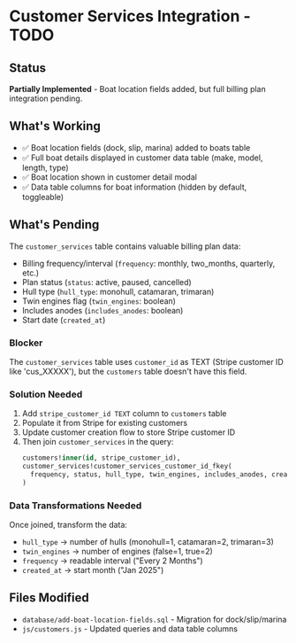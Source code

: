 # Customer Services Integration - TODO

## Status
**Partially Implemented** - Boat location fields added, but full billing plan integration pending.

## What's Working
- ✅ Boat location fields (dock, slip, marina) added to boats table
- ✅ Full boat details displayed in customer data table (make, model, length, type)
- ✅ Boat location shown in customer detail modal
- ✅ Data table columns for boat information (hidden by default, toggleable)

## What's Pending
The `customer_services` table contains valuable billing plan data:
- Billing frequency/interval (`frequency`: monthly, two_months, quarterly, etc.)
- Plan status (`status`: active, paused, cancelled)
- Hull type (`hull_type`: monohull, catamaran, trimaran)
- Twin engines flag (`twin_engines`: boolean)
- Includes anodes (`includes_anodes`: boolean)
- Start date (`created_at`)

### Blocker
The `customer_services` table uses `customer_id` as TEXT (Stripe customer ID like 'cus_XXXXX'), but the `customers` table doesn't have this field.

### Solution Needed
1. Add `stripe_customer_id TEXT` column to `customers` table
2. Populate it from Stripe for existing customers
3. Update customer creation flow to store Stripe customer ID
4. Then join `customer_services` in the query:
   ```sql
   customers!inner(id, stripe_customer_id),
   customer_services!customer_services_customer_id_fkey(
     frequency, status, hull_type, twin_engines, includes_anodes, created_at
   )
   ```

### Data Transformations Needed
Once joined, transform the data:
- `hull_type` → number of hulls (monohull=1, catamaran=2, trimaran=3)
- `twin_engines` → number of engines (false=1, true=2)
- `frequency` → readable interval ("Every 2 Months")
- `created_at` → start month ("Jan 2025")

## Files Modified
- `database/add-boat-location-fields.sql` - Migration for dock/slip/marina
- `js/customers.js` - Updated queries and data table columns

